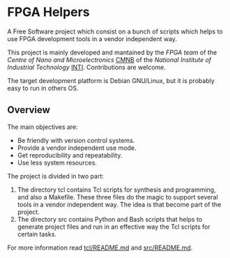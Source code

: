 # FPGA Helpers

A Free Software project which consist on a bunch of scripts which helps to use FPGA development
tools in a vendor independent way.

This project is mainly developed and mantained by the *FPGA team* of the
*Centre of Nano and Microelectronics* [CMNB](http://www.inti.gob.ar/microynanoelectronica/) of the
*National Institute of Industrial Technology* [INTI](http://www.inti.gob.ar/).
Contributions are welcome.

The target development platform is Debian GNU/Linux, but it is probably easy to run in others OS.

## Overview

The main objectives are:
* Be friendly with version control systems.
* Provide a vendor independent use mode.
* Get reproducibility and repeatability.
* Use less system resources.

The project is divided in two part:
1. The directory tcl contains Tcl scripts for synthesis and programming, and also a Makefile.
   These three files do the magic to support several tools in a vendor independent way.
   The idea is that become part of the project.
2. The directory src contains Python and Bash scripts that helps to generate project files and run
   in an effective way the Tcl scripts for certain tasks.

For more information read [tcl/README.md](tcl/README.md) and [src/README.md](src/README.md).
